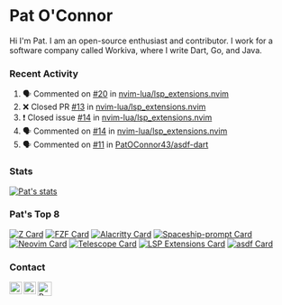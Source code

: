 # Pat O'Connor

Hi I'm Pat. I am an open-source enthusiast and contributor. I work for a
software company called Workiva, where I write Dart, Go, and Java.

### Recent Activity
<!--START_SECTION:activity-->
1. 🗣 Commented on [#20](https://github.com/nvim-lua/lsp_extensions.nvim/issues/20) in [nvim-lua/lsp_extensions.nvim](https://github.com/nvim-lua/lsp_extensions.nvim)
2. ❌ Closed PR [#13](https://github.com/nvim-lua/lsp_extensions.nvim/pull/13) in [nvim-lua/lsp_extensions.nvim](https://github.com/nvim-lua/lsp_extensions.nvim)
3. ❗️ Closed issue [#14](https://github.com/nvim-lua/lsp_extensions.nvim/issues/14) in [nvim-lua/lsp_extensions.nvim](https://github.com/nvim-lua/lsp_extensions.nvim)
4. 🗣 Commented on [#14](https://github.com/nvim-lua/lsp_extensions.nvim/issues/14) in [nvim-lua/lsp_extensions.nvim](https://github.com/nvim-lua/lsp_extensions.nvim)
5. 🗣 Commented on [#11](https://github.com/PatOConnor43/asdf-dart/issues/11) in [PatOConnor43/asdf-dart](https://github.com/PatOConnor43/asdf-dart)
<!--END_SECTION:activity-->

### Stats
[![Pat's stats](https://github-readme-stats.vercel.app/api?username=PatOConnor43&theme=nightowl&show_icons=true&hide_border=true)](https://github.com/anuraghazra/github-readme-stats)

### Pat's Top 8
[![Z Card](https://github-readme-stats.vercel.app/api/pin/?username=rupa&repo=z&theme=nightowl&show_owner=true)](https://github.com/rupa/z)
[![FZF Card](https://github-readme-stats.vercel.app/api/pin/?username=junegunn&repo=fzf&theme=nightowl&show_owner=true)](https://github.com/junegunn/fzf)
[![Alacritty Card](https://github-readme-stats.vercel.app/api/pin/?username=alacritty&repo=alacritty&theme=nightowl&show_owner=true)](https://github.com/alacritty/alacritty)
[![Spaceship-prompt Card](https://github-readme-stats.vercel.app/api/pin/?username=denysdovhan&repo=spaceship-prompt&theme=nightowl&show_owner=true)](https://github.com/denysdovhan/spaceship-prompt)
[![Neovim Card](https://github-readme-stats.vercel.app/api/pin/?username=neovim&repo=neovim&theme=nightowl&show_owner=true)](https://github.com/neovim/neovim)
[![Telescope Card](https://github-readme-stats.vercel.app/api/pin/?username=nvim-lua&repo=telescope.nvim&theme=nightowl&show_owner=true)](https://github.com/nvim-lua/telescope.nvim)
[![LSP Extensions Card](https://github-readme-stats.vercel.app/api/pin/?username=nvim-lua&repo=lsp_extensions.nvim&theme=nightowl&show_owner=true)](https://github.com/nvim-lua/lsp_extensions.nvim)
[![asdf Card](https://github-readme-stats.vercel.app/api/pin/?username=PatOConnor43&repo=asdf-dart&theme=nightowl&show_owner=true)](https://github.com/PatOConnor43/asdf-dart)

### Contact

[<img align="left" alt="PatOConnor43 | Twitter" width="22px" src="https://cdn.jsdelivr.net/npm/simple-icons@v3/icons/twitter.svg" />][twitter]
[<img align="left" alt="PatOConnor43 | LinkedIn" width="22px" src="https://cdn.jsdelivr.net/npm/simple-icons@v3/icons/linkedin.svg" />][linkedin]
[<img align="left" alt="PatOConnor43 | Discord" width="25px" src="https://cdn.jsdelivr.net/npm/simple-icons@v3/icons/discord.svg" />][discord]

[twitter]: https://twitter.com/PatOConnor43
[linkedin]: https://linkedin.com/PatOConnor43
[discord]: https://discord.com/channels/@me/342436080462856192
